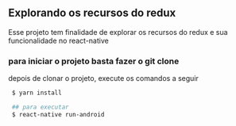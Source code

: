 ## Explorando os recursos do redux

Esse projeto tem finalidade de explorar os recursos do redux e sua funcionalidade no react-native

### para iniciar o projeto basta fazer o git clone

depois de clonar o projeto, execute os comandos a seguir

```bash
 $ yarn install

 ## para executar
 $ react-native run-android
```
